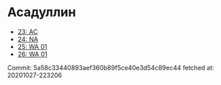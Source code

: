 # Асадуллин
- [23: AC](23.md)
- [24: NA](24.md)
- [25: WA 01](25.md)
- [26: WA 01](26.md)

Commit: 5a58c33440893aef360b89f5ce40e3d54c89ec44
 fetched at: 20201027-223206
